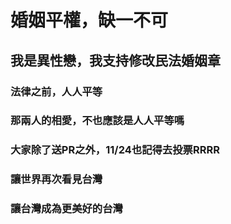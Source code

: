 # 婚姻平權，缺一不可
## 我是異性戀，我支持修改民法婚姻章

### 法律之前，人人平等
### 那兩人的相愛，不也應該是人人平等嗎
### 大家除了送PR之外，11/24也記得去投票RRRR
### 讓世界再次看見台灣
### 讓台灣成為更美好的台灣